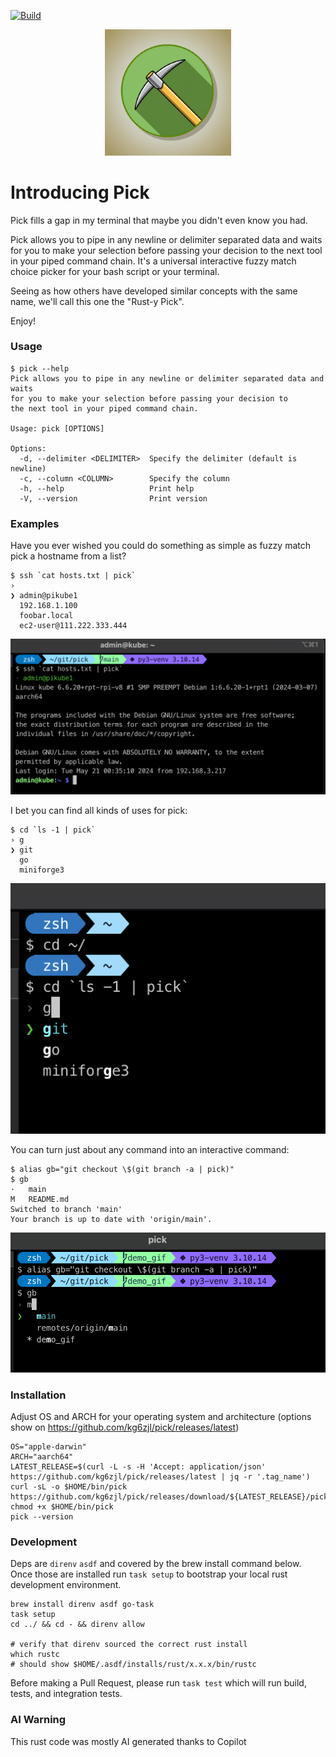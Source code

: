 [![Build](https://github.com/kg6zjl/pick/actions/workflows/build.yml/badge.svg)](https://github.com/kg6zjl/pick/actions/workflows/build.yml)

<p align="center">
  <img src="images/pick.jpg?raw=true" alt="Rust-y Pick" width="40%">
</p>



# Introducing Pick

Pick fills a gap in my terminal that maybe you didn't even know you had.

Pick allows you to pipe in any newline or delimiter separated data and waits for you to make your selection before passing your decision to the next tool in your piped command chain. It's a universal interactive fuzzy match choice picker for your bash script or your terminal.

Seeing as how others have developed similar concepts with the same name, we'll call this one the "Rust-y Pick".

Enjoy!

### Usage

```
$ pick --help
Pick allows you to pipe in any newline or delimiter separated data and waits
for you to make your selection before passing your decision to
the next tool in your piped command chain.

Usage: pick [OPTIONS]

Options:
  -d, --delimiter <DELIMITER>  Specify the delimiter (default is newline)
  -c, --column <COLUMN>        Specify the column
  -h, --help                   Print help
  -V, --version                Print version
```

### Examples

Have you ever wished you could do something as simple as fuzzy match pick a hostname from a list?
```
$ ssh `cat hosts.txt | pick`
›
❯ admin@pikube1
  192.168.1.100
  foobar.local
  ec2-user@111.222.333.444
```
![Pick](images/pick1b.png?raw=true "Pick")

I bet you can find all kinds of uses for pick:
```
$ cd `ls -1 | pick`
› g
❯ git
  go
  miniforge3
```
![Pick](images/pick2.png?raw=true "Pick")

You can turn just about any command into an interactive command:
```
$ alias gb="git checkout \$(git branch -a | pick)"
$ gb
·   main
M	README.md
Switched to branch 'main'
Your branch is up to date with 'origin/main'.
```
![Pick](images/pick3.png?raw=true "Pick")


### Installation
Adjust OS and ARCH for your operating system and architecture (options show on https://github.com/kg6zjl/pick/releases/latest)
```
OS="apple-darwin"
ARCH="aarch64"
LATEST_RELEASE=$(curl -L -s -H 'Accept: application/json' https://github.com/kg6zjl/pick/releases/latest | jq -r '.tag_name')
curl -sL -o $HOME/bin/pick https://github.com/kg6zjl/pick/releases/download/${LATEST_RELEASE}/pick-${ARCH}-${OS}
chmod +x $HOME/bin/pick
pick --version
```

### Development
Deps are `direnv` `asdf` and covered by the brew install command below. Once those are installed run `task setup` to bootstrap your local rust development environment.
```
brew install direnv asdf go-task
task setup
cd ../ && cd - && direnv allow

# verify that direnv sourced the correct rust install
which rustc
# should show $HOME/.asdf/installs/rust/x.x.x/bin/rustc
```

Before making a Pull Request, please run `task test` which will run build, tests, and integration tests.

### AI Warning
This rust code was mostly AI generated thanks to Copilot